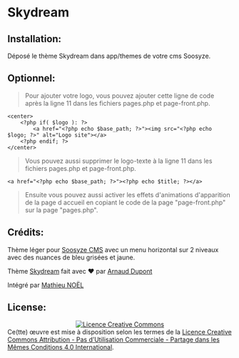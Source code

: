 

# Skydream

## Installation:
Déposé le thème Skydream dans app/themes de votre cms Soosyze.

## Optionnel:
> Pour ajouter votre logo, vous pouvez ajouter cette ligne de code après la ligne 11 dans les fichiers  pages.php et page-front.php.

    <center>
    	<?php if( $logo ): ?>
    		<a href="<?php echo $base_path; ?>"><img src="<?php echo $logo; ?>" alt="Logo site"></a>
    	<?php endif; ?>
    </center>
> Vous pouvez aussi supprimer le logo-texte à la ligne 11 dans les fichiers  pages.php et page-front.php.

    <a href="<?php echo $base_path; ?>"><?php echo $title; ?></a>
> Ensuite vous pouvez aussi activer les effets d'animations d'apparition de la page d accueil en copiant le code de la page  "page-front.php" sur la page "pages.php".



## Crédits:

Thème léger pour [Soosyze CMS](https://soosyze.com) avec un menu horizontal sur 2 niveaux avec des nuances de bleu grisées et jaune.

  

Thème [Skydream](https://www.arnaud-dupont.tech) fait avec :heart: par [Arnaud Dupont](https://www.arnaud-dupont.tech)

  

Intégré par [Mathieu NOËL](https://mathieu-noel.fr)

## License:

<center><a  rel="license"  href="http://creativecommons.org/licenses/by-nc-sa/4.0/"><img  alt="Licence Creative Commons"  style="border-width:0"  src="https://i.creativecommons.org/l/by-nc-sa/4.0/88x31.png"  /></a></center>Ce(tte) œuvre est mise à disposition selon les termes de la <a  rel="license"  href="http://creativecommons.org/licenses/by-nc-sa/4.0/">Licence Creative Commons Attribution - Pas d’Utilisation Commerciale - Partage dans les Mêmes Conditions 4.0 International</a>.
